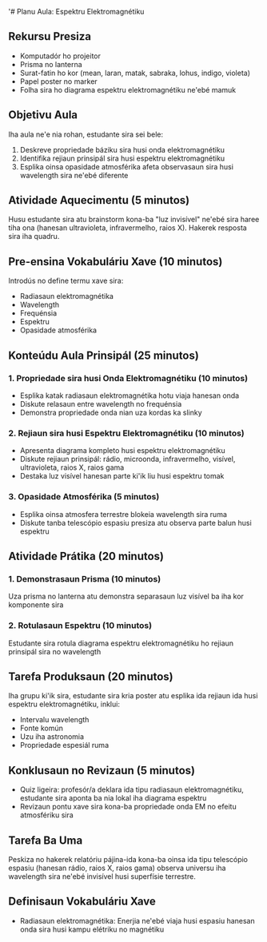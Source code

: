 '# Planu Aula: Espektru Elektromagnétiku

## Rekursu Presiza
- Komputadór ho projeitor
- Prisma no lanterna
- Surat-fatin ho kor (mean, laran, matak, sabraka, lohus, indigo, violeta)
- Papel poster no marker
- Folha sira ho diagrama espektru elektromagnétiku ne'ebé mamuk

## Objetivu Aula
Iha aula ne'e nia rohan, estudante sira sei bele:
1. Deskreve propriedade báziku sira husi onda elektromagnétiku
2. Identifika rejiaun prinsipál sira husi espektru elektromagnétiku
3. Esplika oinsa opasidade atmosférika afeta observasaun sira husi wavelength sira ne'ebé diferente

## Atividade Aquecimentu (5 minutos)
Husu estudante sira atu brainstorm kona-ba "luz invisível" ne'ebé sira haree tiha ona (hanesan ultravioleta, infravermelho, raios X). Hakerek resposta sira iha quadru.

## Pre-ensina Vokabuláriu Xave (10 minutos)
Introdús no define termu xave sira:
- Radiasaun elektromagnétika
- Wavelength
- Frequénsia
- Espektru
- Opasidade atmosférika

## Konteúdu Aula Prinsipál (25 minutos)

### 1. Propriedade sira husi Onda Elektromagnétiku (10 minutos)
- Esplika katak radiasaun elektromagnétika hotu viaja hanesan onda
- Diskute relasaun entre wavelength no frequénsia
- Demonstra propriedade onda nian uza kordas ka slinky

### 2. Rejiaun sira husi Espektru Elektromagnétiku (10 minutos)
- Apresenta diagrama kompleto husi espektru elektromagnétiku
- Diskute rejiaun prinsipál: rádio, microonda, infravermelho, visível, ultravioleta, raios X, raios gama
- Destaka luz visível hanesan parte ki'ik liu husi espektru tomak

### 3. Opasidade Atmosférika (5 minutos)
- Esplika oinsa atmosfera terrestre blokeia wavelength sira ruma
- Diskute tanba telescópio espasiu presiza atu observa parte balun husi espektru

## Atividade Prátika (20 minutos)

### 1. Demonstrasaun Prisma (10 minutos)
Uza prisma no lanterna atu demonstra separasaun luz visível ba iha kor komponente sira

### 2. Rotulasaun Espektru (10 minutos)
Estudante sira rotula diagrama espektru elektromagnétiku ho rejiaun prinsipál sira no wavelength

## Tarefa Produksaun (20 minutos)
Iha grupu ki'ik sira, estudante sira kria poster atu esplika ida rejiaun ida husi espektru elektromagnétiku, inklui:
- Intervalu wavelength
- Fonte komún
- Uzu iha astronomia
- Propriedade espesiál ruma

## Konklusaun no Revizaun (5 minutos)
- Quiz ligeira: profesór/a deklara ida tipu radiasaun elektromagnétiku, estudante sira aponta ba nia lokal iha diagrama espektru
- Revizaun pontu xave sira kona-ba propriedade onda EM no efeitu atmosfériku sira

## Tarefa Ba Uma
Peskiza no hakerek relatóriu pájina-ida kona-ba oinsa ida tipu telescópio espasiu (hanesan rádio, raios X, raios gama) observa universu iha wavelength sira ne'ebé invisível husi superfísie terrestre.

## Definisaun Vokabuláriu Xave

- Radiasaun elektromagnétika: Enerjia ne'ebé viaja husi espasiu hanesan onda sira husi kampu elétriku no magnétiku